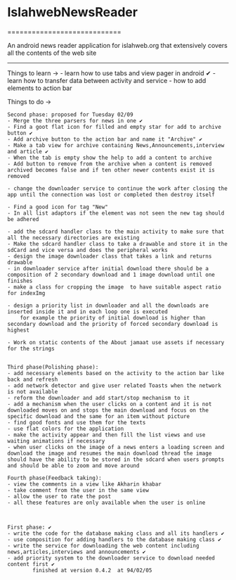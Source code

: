 # IslahwebNewsReader
============================

An android news reader application for islahweb.org that extensively covers all the contents of the web site

**********************************************
Things to learn ->
	- learn how to use tabs and view pager in android ✔
	- learn how to transfer data between activity and service
	- how to add elements to action bar

Things to do ->


	Second phase: proposed for Tuesday 02/09
	- Merge the three parsers for news in one ✔
	- Find a goot flat icon for filled and empty star for add to archive button ✔
	- Add archive button to the action bar and name it "Archive" ✔
	- Make a tab view for archive containing News,Announcements,interview and article ✔
	- When the tab is empty show the help to add a content to archive
	- Add button to remove from the archive when a content is removed archived becomes false and if ten other newer contents exist it is removed

	- change the downloader service to continue the work after closing the app until the connection was lost or completed then destroy itself
	
	- Find a good icon for tag "New"
	- In all list adaptors if the element was not seen the new tag should be adhered

	- add the sdcard handler class to the main activity to make sure that all the necessary directories are existing
	- Make the sdcard handler class to take a drawable and store it in the sdCard and vice versa and does the peripheral works
	- design the image downloader class that takes a link and returns drawable
	- in downloader service after initial download there should be a composition of 2 secondary download and 1 image download until one finishes
	- make a class for cropping the image  to have suitable aspect ratio for indexImg

	- design a priority list in downloader and all the downloads are inserted inside it and in each loop one is executed
		for example the priority of initial download is higher than secondary download and the priority of forced secondary download is highest

	- Work on static contents of the About jamaat use assets if necessary for the strings 


	Third phase(Polishing phase):
	- add necessary elements based on the activity to the action bar like back and refresh
	- add network detector and give user related Toasts when the network is not available
	- reform the downloader and add start/stop mechanism to it
	- add a mechanism when the user clicks on a content and it is not downloaded moves on and stops the main download and focus on the specific download and the same for an item without picture
	- find good fonts and use them for the texts
	- use flat colors for the application
	- make the activity appear and then fill the list views and use waiting animations if necessary
	- when user clicks on the image of a news enters a loading screen and download the image and resumes the main download thread the image should have the ability to be stored in the sdcard when users prompts and should be able to zoom and move around

	Fourth phase(Feedback taking):
	- view the comments in a view like Akharin khabar
	- take comment from the user in the same view
	- allow the user to rate the post
	- all these features are only available when the user is online

	

	First phase: ✔
	- write the code for the database making class and all its handlers ✔
	- use composition for adding handlers to the database making class ✔
	- write the service for downloading the web content including news,articles,interviews and announcements ✔
	- add priority system to the downloader service to download needed content first ✔
			finished at version 0.4.2  at 94/02/05

	
